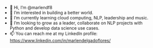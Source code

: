 - 👋 Hi, I’m @marlendf8
- 👀 I’m interested in building a better world.
- 🌱 I’m currently learning cloud computing, NLP, leadership and music.
- 💞️ I’m looking to grow as a leader, collaborate on NLP projects with Python and develop data science use cases.
- 📫 You can reach me at my LinkedIn profile: https://www.linkedin.com/in/marlendelgadoflores/

<!---
marlendf8/marlendf8 is a ✨ special ✨ repository because its `README.md` (this file) appears on your GitHub profile.
You can click the Preview link to take a look at your changes.
--->
